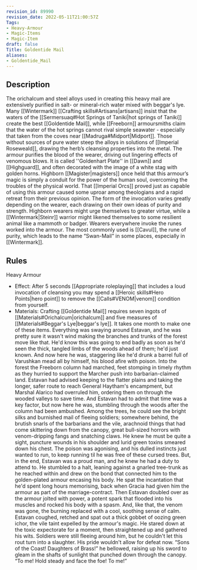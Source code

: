 ```yaml
---
revision_id: 89990
revision_date: 2022-05-11T21:00:57Z
Tags:
- Heavy-Armour
- Magic-Items
- Magic-Item
draft: false
Title: Goldentide Mail
aliases:
- Goldentide_Mail
---
```

## Description
The orichalcum and steel alloys used in creating this heavy mail are extensively purified in salt- or mineral-rich water mixed with beggar's lye. Many [[Wintermark]] [[Crafting skills#Artisans|artisans]] insist that the waters of the [[Sermersuaq#Hot Springs of Taniki|hot springs of Taniki]] create the best [[Goldentide Mail]], while [[Freeborn]] armoursmiths claim that the water of the hot springs cannot rival simple seawater - especially that taken from the coves near [[Madruga#Midport|Midport]]. Those without sources of pure water steep the alloys in solutions of [[Imperial Roseweald]], drawing the herb’s cleansing properties into the metal. 
The armour purifies the blood of the wearer, driving out lingering effects of venomous blows. It is called ''Goldenhart Plate'' in [[Dawn]] and [[Highguard]], and often decorated with the image of a white stag with golden horns. Highborn [[Magister|magisters]] once held that this armour’s magic is simply a conduit for the power of the human soul, overcoming the troubles of the physical world. That [[Imperial Orcs]] proved just as capable of using this armour caused some uproar among theologians and a rapid retreat from their previous opinion. 
The form of the invocation varies greatly depending on the wearer, each drawing on their own ideas of purity and strength. Highborn wearers might urge themselves to greater virtue, while a [[Wintermark|Steinr]] warrior might likened themselves to some resilient animal like a mammoth or badger. Wearers everywhere invoke the runes worked into the armour. The most commonly used is [[Cavul]], the rune of purity, which leads to the name “Swan-Mail” in some places, especially in [[Wintermark]].
## Rules
Heavy Armour
* Effect: After 5 seconds [[Appropriate roleplaying]] that includes a loud invocation of cleansing you may spend a [[Heroic skills#Hero Points|hero point]] to remove the [[Calls#VENOM|venom]] condition from yourself.
* Materials: Crafting [[Goldentide Mail]] requires seven ingots of [[Materials#Orichalcum|orichalcum]] and five measures of [[Materials#Beggar's Lye|beggar's lye]]. It takes one month to make one of these items.
Everything was swaying around Estavan, and he was pretty sure it wasn't wind making the branches and trunks of the forest move like that. He'd know this was going to end badly as soon as he'd seen the thick, tangled limbs of the woods ahead of them; he'd just known. And now here he was, staggering like he'd drunk a barrel full of Varushkan mead all by himself, his blood afire with poison.
Into the forest the Freeborn column had marched, feet stomping in timely rhythm as they hurried to support the Marcher push into barbarian-claimed land. Estavan had advised keeping to the flatter plains and taking the longer, safer route to reach General Haytham's encampment, but Marshal Alarico had overruled him, ordering them on through the wooded valleys to save time.
And Estavan had to admit that time was a key factor, but now here he was, stumbling through the woods after the column had been ambushed. Among the trees, he could see the bright silks and burnished mail of fleeing soldiers; somewhere behind, the brutish snarls of the barbarians and the vile, arachnoid things that had come skittering down from the canopy, great bull-sized horrors with venom-dripping fangs and snatching claws.
He knew he must be quite a sight, puncture wounds in his shoulder and lurid green toxins smeared down his chest. The poison was agonising, and his dulled instincts just wanted to run, to keep running til he was free of these cursed trees.
But, in the end, Estavan was a proud man, and he knew he had a duty to attend to.
He stumbled to a halt, leaning against a gnarled tree-trunk as he reached within and drew on the bond that connected him to the golden-plated armour encasing his body. He spat the incantation that he'd spent long hours memorising, back when Gracia had given him the armour as part of the marriage-contract. Then Estavan doubled over as the armour jolted with power, a potent spark that flooded into his muscles and rocked his body with a spasm.
And, like that, the venom was gone, the burning replaced with a cool, soothing sense of calm. Estavan coughed, retched and spat out a thick gobbet of oozing green ichor, the vile taint expelled by the armour's magic.
He stared down at the toxic expectorate for a moment, then straightened up and gathered his wits. Soldiers were still fleeing around him, but he couldn't let this rout turn into a slaughter. His pride wouldn't allow for defeat now.
“Sons of the Coast! Daughters of Brass!” he bellowed, raising up his sword to gleam in the shafts of sunlight that punched down through the canopy. “To me! Hold steady and face the foe! To me!”